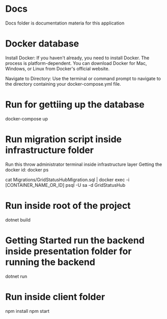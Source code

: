 # Docs
Docs folder is documentation materia for this application

# Docker database
Install Docker: If you haven't already, you need to install Docker. The process is platform-dependent. You can download Docker for Mac, Windows, or Linux from Docker's official website.

Navigate to Directory: Use the terminal or command prompt to navigate to the directory containing your docker-compose.yml file.

# Run for gettiing up the database
docker-compose up

# Run migration script inside infrastructure folder
Run this throw administrator terminal inside infrastructure layer
Getting the docker id: docker ps

cat Migrations/GridStatusHubMigration.sql | docker exec -i [CONTAINER_NAME_OR_ID] psql -U sa -d GridStatusHub

# Run inside root of the project
dotnet build

# Getting Started run the backend inside presentation folder for running the backend
dotnet run

# Run inside client folder
npm install
npm start
